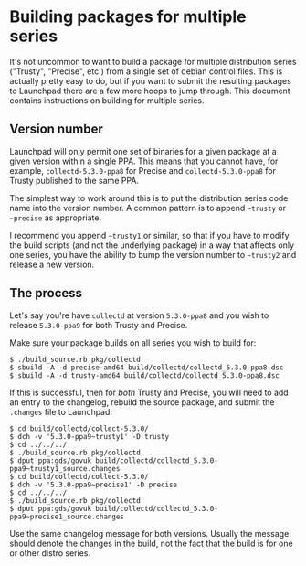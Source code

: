 # Building packages for multiple series

It's not uncommon to want to build a package for multiple distribution series
("Trusty", "Precise", etc.) from a single set of debian control files. This is
actually pretty easy to do, but if you want to submit the resulting packages to
Launchpad there are a few more hoops to jump through. This document contains
instructions on building for multiple series.

## Version number

Launchpad will only permit one set of binaries for a given package at a given
version within a single PPA. This means that you cannot have, for example,
`collectd-5.3.0-ppa8` for Precise and `collectd-5.3.0-ppa8` for Trusty published
to the same PPA.

The simplest way to work around this is to put the distribution series code name
into the version number. A common pattern is to append `~trusty` or `~precise` as
appropriate.

I recommend you append `~trusty1` or similar, so that if you have to modify the
build scripts (and not the underlying package) in a way that affects only one
series, you have the ability to bump the version number to `~trusty2` and release
a new version.

## The process

Let's say you're have `collectd` at version `5.3.0-ppa8` and you wish to release
`5.3.0-ppa9` for both Trusty and Precise.

Make sure your package builds on all series you wish to build for:

    $ ./build_source.rb pkg/collectd
    $ sbuild -A -d precise-amd64 build/collectd/collectd_5.3.0-ppa8.dsc
    $ sbuild -A -d trusty-amd64 build/collectd/collectd_5.3.0-ppa8.dsc

If this is successful, then for *both* Trusty and Precise, you will need to add
an entry to the changelog, rebuild the source package, and submit the `.changes`
file to Launchpad:

    $ cd build/collectd/collect-5.3.0/
    $ dch -v '5.3.0-ppa9~trusty1' -D trusty
    $ cd ../../../
    $ ./build_source.rb pkg/collectd
    $ dput ppa:gds/govuk build/collectd/collectd_5.3.0-ppa9~trusty1_source.changes
    $ cd build/collectd/collect-5.3.0/
    $ dch -v '5.3.0-ppa9~precise1' -D precise
    $ cd ../../../
    $ ./build_source.rb pkg/collectd
    $ dput ppa:gds/govuk build/collectd/collectd_5.3.0-ppa9~precise1_source.changes

Use the same changelog message for both versions. Usually the message should
denote the changes in the build, not the fact that the build is for one or other
distro series.

